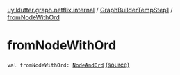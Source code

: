[uy.klutter.graph.netflix.internal](../index.md) / [GraphBuilderTempStep1](index.md) / [fromNodeWithOrd](.)


# fromNodeWithOrd
<code>val fromNodeWithOrd: [NodeAndOrd](../../uy.klutter.graph.netflix/-node-and-ord/index.md)<N></code> [(source)](https://github.com/kohesive/klutter/blob/master/netflix-graph-jdk6/src/main/kotlin/uy/klutter/graph/netflix/internal/Building.kt#L87)<br/>

